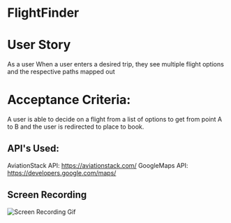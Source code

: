 # FlightFinder

# User Story

As a user When a user enters a desired trip, they see multiple flight options and the respective paths mapped out

# Acceptance Criteria:

A user is able to decide on a flight from a list of options to get from point A to B and the user is redirected to place to book.

## API's Used:

AviationStack API: https://aviationstack.com/
GoogleMaps API: https://developers.google.com/maps/

## Screen Recording

![Screen Recording Gif](https://github.com/jorross/flight_finder/blob/main/assets/images/Flight-finder.gif)
